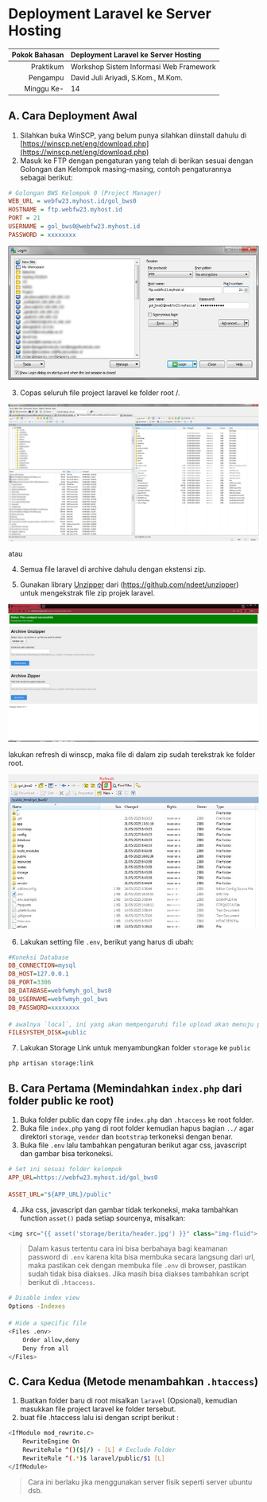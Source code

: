 
# Deployment Laravel ke Server Hosting
| Pokok Bahasan | Deployment Laravel ke Server Hosting    |
| ------------: | :-------------------------------------- |
| Praktikum     | Workshop Sistem Informasi Web Framework |
| Pengampu 	    | David Juli Ariyadi, S.Kom., M.Kom.      |
| Minggu Ke-    | 14                                      |

## A. Cara Deployment Awal
1. Silahkan buka WinSCP, yang belum punya silahkan diinstall dahulu di [https://winscp.net/eng/download.php](https://winscp.net/eng/download.php)
2. Masuk ke FTP dengan pengaturan yang telah di berikan sesuai dengan Golongan dan Kelompok masing-masing, contoh pengaturannya sebagai berikut:
```ini
# Golongan BWS Kelompok 0 (Project Manager)
WEB_URL = webfw23.myhost.id/gol_bws0
HOSTNAME = ftp.webfw23.myhost.id
PORT = 21
USERNAME = gol_bws0@webfw23.myhost.id
PASSWORD = xxxxxxxx
```
![WinSCP](images/winscp_ftp.jpg)

3. Copas seluruh file project laravel ke folder root /.

![WinSCP](images/winscp_laravel.jpg)

atau 

4. Semua file laravel di archive dahulu dengan ekstensi zip.

5. Gunakan library [Unzipper](https://github.com/ndeet/unzipper) dari (https://github.com/ndeet/unzipper) untuk mengekstrak file zip projek laravel.

![Unzipper](images/unzipper.jpg)

lakukan refresh di winscp, maka file di dalam zip sudah terekstrak ke folder root.

![WinSCP](images/winscp_refresh.jpg)

6. Lakukan setting file `.env`, berikut yang harus di ubah:
```ini
#Koneksi Database
DB_CONNECTION=mysql
DB_HOST=127.0.0.1
DB_PORT=3306
DB_DATABASE=webfwmyh_gol_bws0
DB_USERNAME=webfwmyh_gol_bws
DB_PASSWORD=xxxxxxxx

# awalnya `local`, ini yang akan mempengaruhi file upload akan menuju private atau public
FILESYSTEM_DISK=public
```
7. Lakukan Storage Link untuk menyambungkan folder `storage` ke `public`
```bash
php artisan storage:link
```

## B. Cara Pertama (Memindahkan `index.php` dari folder public ke root)
1. Buka folder public dan copy file `index.php` dan `.htaccess` ke root folder.
2. Buka file `index.php` yang di root folder kemudian hapus bagian `../` agar direktori `storage`, `vendor` dan `bootstrap` terkoneksi dengan benar.
3. Buka file `.env` lalu tambahkan pengaturan berikut agar css, javascript dan gambar bisa terkoneksi.
```ini
# Set ini sesuai folder kelompok
APP_URL=https://webfw23.myhost.id/gol_bws0

ASSET_URL="${APP_URL}/public"
```
4. Jika css, javascript dan gambar tidak terkoneksi, maka tambahkan function `asset()` pada setiap sourcenya, misalkan:
```php
<img src="{{ asset('storage/berita/header.jpg') }}" class="img-fluid">
```
> Dalam kasus tertentu cara ini bisa berbahaya bagi keamanan password di `.env` karena kita bisa membuka secara langsung dari url, maka pastikan cek dengan membuka file `.env` di browser, pastikan sudah tidak bisa diakses. Jika masih bisa diakses tambahkan script berikut di `.htaccess`.
```sh
# Disable index view
Options -Indexes

# Hide a specific file
<Files .env>
    Order allow,deny
    Deny from all
</Files>
```

## C. Cara Kedua (Metode menambahkan `.htaccess`)
1. Buatkan folder baru di root misalkan `laravel` (Opsional), kemudian masukkan file project laravel ke folder tersebut.
2. buat file .htaccess lalu isi dengan script berikut :
```sh
<IfModule mod_rewrite.c>
	RewriteEngine On
	RewriteRule ^()($|/) - [L] # Exclude Folder
	RewriteRule ^(.*)$ laravel/public/$1 [L]
</IfModule>
```
> Cara ini berlaku jika menggunakan server fisik seperti server ubuntu dsb.